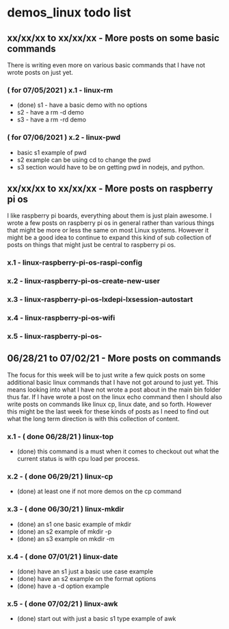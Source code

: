 # demos_linux todo list





## xx/xx/xx to xx/xx/xx - More posts on some basic commands

There is writing even more on various basic commands that I have not wrote posts on just yet.

### ( for 07/05/2021 ) x.1 - linux-rm
* (done) s1 - have a basic demo with no options
* s2 - have a rm -d demo
* s3 - have a rm -rd demo

### ( for 07/06/2021 ) x.2 - linux-pwd
* basic s1 example of pwd
* s2 example can be using cd to change the pwd
* s3 section would have to be on getting pwd in nodejs, and python.





## xx/xx/xx to xx/xx/xx - More posts on raspberry pi os

I like raspberry pi boards, everything about them is just plain awesome. I wrote a few posts on raspberry pi os in general rather than various things that might be more or less the same on most Linux systems. However it might be a good idea to continue to expand this kind of sub collection of posts on things that might just be central to raspberry pi os.

### x.1 - linux-raspberry-pi-os-raspi-config

### x.2 - linux-raspberry-pi-os-create-new-user

### x.3 - linux-raspberry-pi-os-lxdepi-lxsession-autostart

### x.4 - linux-raspberry-pi-os-wifi

### x.5 - linux-raspberry-pi-os-





## 06/28/21 to 07/02/21 - More posts on commands

The focus for this week will be to just write a few quick posts on some additional basic linux commands that I have not got around to just yet. This means looking into what I have not wrote a post about in the main bin folder thus far. If I have wrote a post on the linux echo command then I should also write posts on commands like linux cp, linux date, and so forth. However this might be the last week for these kinds of posts as I need to find out what the long term direction is with this collection of content.

### x.1 - ( done 06/28/21 ) linux-top
* (done) this command is a must when it comes to checkout out what the current status is with cpu load per process.

### x.2 - ( done 06/29/21 ) linux-cp
* (done) at least one if not more demos on the cp command

### x.3 - ( done 06/30/21 ) linux-mkdir
* (done) an s1 one basic example of mkdir
* (done) an s2 example of mkdir -p
* (done) an s3 example on mkdir -m

### x.4 - ( done 07/01/21 ) linux-date
* (done) have an s1 just a basic use case example
* (done) have an s2 example on the format options
* (done) have a -d option example

### x.5 - ( done 07/02/21 ) linux-awk
* (done) start out with just a basic s1 type example of awk
